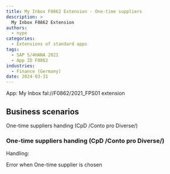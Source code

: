 ```yaml
---
title: My Inbox F0862 Extension - One-time suppliers
description: >
  My Inbox F0862 Extension
authors:
  - nype
categories:
  - Extensions of standard apps
tags:
  - SAP S/4HANA 2021
  - App ID F0862
industries:
  - Finance (Germany) 
date: 2024-03-31
---
```


<!-- more -->

App: My Inbox fal://F0862/2021_FPS01 extension

## Business scenarios

One-time suppliers handing (CpD /Conto pro Diverse/)

### One-time suppliers handing (CpD /Conto pro Diverse/)

Handling:

Error when One-time supplier is chosen






